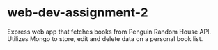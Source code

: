 # web-dev-assignment-2

Express web app that fetches books from Penguin Random House API. Utilizes Mongo to store, edit and delete data on a personal book list.

